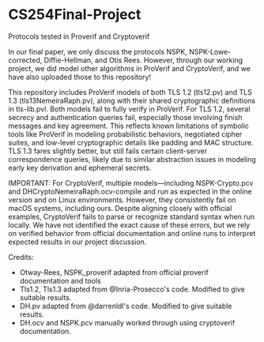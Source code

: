# CS254Final-Project
Protocols tested in Proverif and Cryptoverif 

In our final paper, we only discuss the protocols NSPK, NSPK-Lowe-corrected, Diffie-Hellman, and Otis Rees. However, through our working project, we did model other algorithms in ProVerif and CryptoVerif, and we have also uploaded those to this repository! 

This repository includes ProVerif models of both TLS 1.2 (tls12.pv) and TLS 1.3 (tls13NemeiraRaph.pv), along with their shared cryptographic definitions in tls-lib.pvl. Both models fail to fully verify in ProVerif. For TLS 1.2, several secrecy and authentication queries fail, especially those involving finish messages and key agreement. This reflects known limitations of symbolic tools like ProVerif in modeling probabilistic behaviors, negotiated cipher suites, and low-level cryptographic details like padding and MAC structure. TLS 1.3 fares slightly better, but still fails certain client-server correspondence queries, likely due to similar abstraction issues in modeling early key derivation and ephemeral secrets.

IMPORTANT: For CryptoVerif, multiple models—including NSPK-Crypto.pcv and DHCryptoNemeiraRaph.ocv-compile and run as expected in the online version and on Linux environments. However, they consistently fail on macOS systems, including ours. Despite aligning closely with official examples, CryptoVerif fails to parse or recognize standard syntax when run locally. We have not identified the exact cause of these errors, but we rely on verified behavior from official documentation and online runs to interpret expected results in our project discussion.


Credits:

- Otway-Rees, NSPK_proverif adapted from official proverif documentation and tools
- Tls1.2, Tls1.3 adapted from @Inria-Prosecco's code. Modified to give suitable results.
- DH.pv adapted from @darrenldl's code. Modified to give suitable results.
- DH.ocv and NSPK.pcv manually worked through using cryptoverif documentation. 
